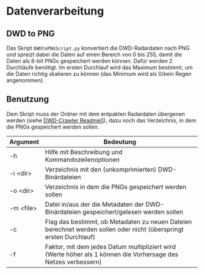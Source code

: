 # Datenverarbeitung

## DWD to PNG
Das Skript ```DWDtoPNGScript.py``` konvertiert die DWD-Radardaten nach PNG und spreizt dabei die Daten auf einen Bereich von 0 bis 255, damit die Daten als 8-bit PNGs gespeichert werden können. Dafür werden 2 Durchläufe benötigt. Im ersten Durchlauf wird das Maximum bestimmt, um die Daten richtig skalieren zu können (das Minimum wird als 0/kein Regen angenommen).

## Benutzung
Dem Skript muss der Ordner mit dem entpakten Radardaten übergenen werden (siehe [DWD-Crawler Readme0](https://github.com/thgnaedi/DeepRain/blob/master/DWD_Crawler/README.md)), dazu noch das Verzeichnis, in dem die PNGs gespeichert werden sollen.

Argument    | Bedeutung
------------|--------
-h          | Hilfe mit Beschreibung und Kommandozeilenoptionen         | Only unpacks already downloaded files (use with -z, do not use with -d)
-i \<dir\>  | Verzeichnis mit den (unkomprimierten) DWD-Binärdateien
-o \<dir\>  | Verzeichnis in dem die PNGs gespeichert werden sollen
-m \<file\> | Datei in/aus der die Metadaten der DWD-Binärdateien gespeichert/gelesen werden sollen
-c          | Flag das bestimmt, ob Metadaten zu neuen Dateien berechnet werden sollen oder nicht (überspringt ersten Durchlauf)
-f <number> | Faktor, mit dem jedes Datum multipliziert wird (Werte höher als 1 können die Vorhersage des Netzes verbessern)
